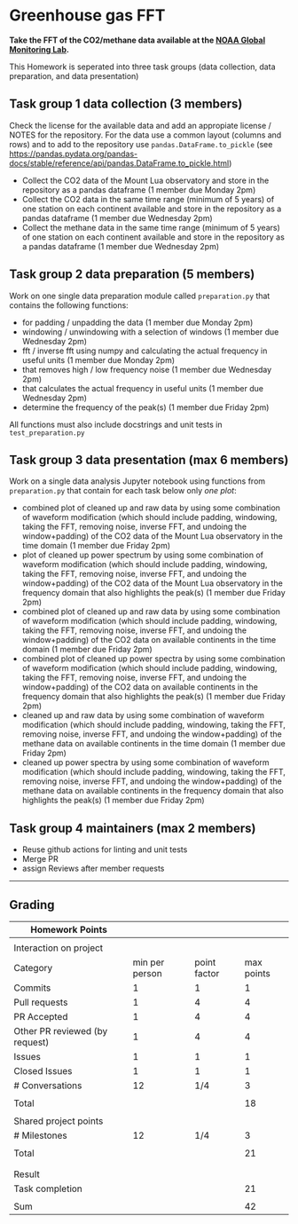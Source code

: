 # Greenhouse gas FFT

**Take the FFT of the CO2/methane data available at the [NOAA Global Monitoring Lab](https://gml.noaa.gov).**

This Homework is seperated into three task groups (data collection, data preparation, and data presentation)

## Task group 1 data collection (3 members)
Check the license for the available data and add an appropiate license / NOTES for the repository.
For the data use a common layout (columns and rows) and to add to the repository use `pandas.DataFrame.to_pickle` (see https://pandas.pydata.org/pandas-docs/stable/reference/api/pandas.DataFrame.to_pickle.html)
- Collect the CO2 data of the Mount Lua observatory and store in the repository as a pandas dataframe (1 member due Monday 2pm)
- Collect the CO2 data in the same time range (minimum of 5 years) of one station on each continent available and store in the repository as a pandas dataframe (1 member due Wednesday 2pm)
- Collect the methane data in the same time range (minimum of 5 years) of one station on each continent available and store in the repository as a pandas dataframe (1 member due Wednesday 2pm)

## Task group 2 data preparation (5 members)
Work on one single data preparation module called `preparation.py`  that contains the following functions:
- for padding / unpadding the data (1 member due Monday 2pm)
- windowing / unwindowing with a selection of windows (1 member due Wednesday 2pm)
- fft / inverse fft using numpy and calculating the actual frequency in useful units (1 member due Monday 2pm)
- that removes high / low frequency noise (1 member due Wednesday 2pm)
- that calculates the actual frequency in useful units (1 member due Wednesday 2pm)
- determine the frequency of the peak(s) (1 member due Friday 2pm)

All functions must also include docstrings and unit tests in `test_preparation.py`

## Task group 3 data presentation (max 6 members)
Work on a single data analysis Jupyter notebook using functions from `preparation.py` that contain for each task below only *one plot*:

- combined plot of cleaned up and raw data by using some combination of waveform modification (which should include padding, windowing, taking the FFT, removing noise, inverse FFT, and undoing the window+padding) of the CO2 data of the Mount Lua observatory in the time domain (1 member due Friday 2pm)
- plot of cleaned up power spectrum by using some combination of waveform modification (which should include padding, windowing, taking the FFT, removing noise, inverse FFT, and undoing the window+padding) of the CO2 data of the Mount Lua observatory in the frequency domain that also highlights the peak(s) (1 member due Friday 2pm)
- combined plot of cleaned up and raw data by using some combination of waveform modification (which should include padding, windowing, taking the FFT, removing noise, inverse FFT, and undoing the window+padding) of the CO2 data on available continents in the time domain (1 member due Friday 2pm)
- combined plot of cleaned up power spectra by using some combination of waveform modification (which should include padding, windowing, taking the FFT, removing noise, inverse FFT, and undoing the window+padding) of the CO2 data on available continents in the frequency domain that also highlights the peak(s) (1 member due Friday 2pm)
- cleaned up and raw data by using some combination of waveform modification (which should include padding, windowing, taking the FFT, removing noise, inverse FFT, and undoing the window+padding) of the methane data on available continents in the time domain (1 member due Friday 2pm)
- cleaned up power spectra by using some combination of waveform modification (which should include padding, windowing, taking the FFT, removing noise, inverse FFT, and undoing the window+padding) of the methane data on available continents in the frequency domain that also highlights the peak(s) (1 member due Friday 2pm)


## Task group 4 maintainers (max 2 members)
- Reuse github actions for linting and unit tests
- Merge PR
- assign Reviews after member requests
  
---
## Grading

| Homework Points                  |                |              |            |
| -------------------------------- | -------------- | ------------ | ---------- |
|                                  |                |              |            |
| Interaction on project           |                |              |            |
| Category                         | min per person | point factor | max points |
| Commits                          | 1              | 1            | 1          |
| Pull requests                    | 1              | 4            | 4          |
| PR Accepted                      | 1              | 4            | 4          |
| Other PR reviewed (by request)   | 1              | 4            | 4          |     
| Issues                           | 1              | 1            | 1          | 
| Closed Issues                    | 1              | 1            | 1          |
| \# Conversations                 | 12             | 1/4          | 3          |
|                                  |                |              |            |
| Total                            |                |              | 18         |
|                                  |                |              |            |
| Shared project points            |                |              |            |
| \# Milestones                    | 12             | 1/4          | 3          |
|                                  |                |              |            |
| Total                            |                |              | 21         |
|                                  |                |              |            |
|                                  |                |              |            |
| Result                           |                |              |            |
| Task completion                  |                |              | 21         |
|                                  |                |              |            |
| Sum                              |                |              | 42         |
